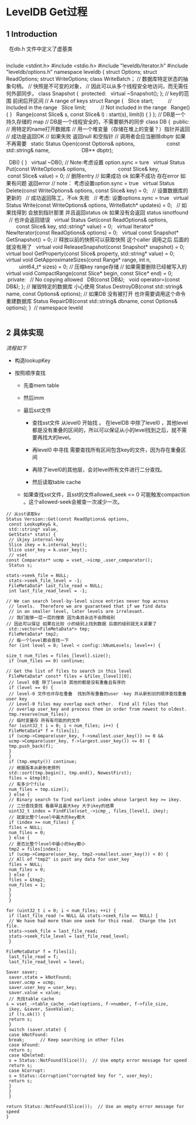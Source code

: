 # LevelDB Get过程

## 1 Introduction

  在db.h 文件中定义了虚基类

```
```
include <stdint.h>
#include <stdio.h>
#include "leveldb/iterator.h"
#include "leveldb/options.h"
namespace leveldb {
struct Options;
struct ReadOptions;
struct WriteOptions;
class WriteBatch；
// 数据库特定状态的抽象句柄。
// 快照是不可变的对象，
// 因此可以从多个线程安全地访问，而无需任何外部同步。
class Snapshot {
 protected:
  virtual ~Snapshot();
};
// key的范围 前闭后开区间
// A range of keys
struct Range {
  Slice start;          // Included in the range
  Slice limit;          // Not included in the range
  Range() { }
  Range(const Slice& s, const Slice& l) : start(s), limit(l) { }
};
// DB是一个持久存储的 map 
// DB是一个线程安全的，不需要额外的同步
class DB {
 public:
// 用特定的name打开数据库
// 用一个堆变量（存储在堆上的变量？）指针并返回
// 成功是返回OK
// 如果失败 返回null 和空指针 
// 调用者会应当删除dbptr 如果不再需要
  static Status Open(const Options& options,
                     const std::string& name,
                     DB** dbptr);

  DB() { }
  virtual ~DB();
// Note:考虑设置 option.sync = ture
  virtual Status Put(const WriteOptions& options,
                     const Slice& key,
                     const Slice& value) = 0;
// 删除entry 
// 如果成功 ok  如果不成功 存在error 如果有问题 返回error
// note： 考虑设置option.sync = true
  virtual Status Delete(const WriteOptions& options, const Slice& key) = 0;
  // 设置数据库的更新的
  // 成功返回陈工，不ok 失败 
  // 考虑: 设置options.sync = true
  virtual Status Write(const WriteOptions& options, WriteBatch* updates) = 0;
  // 如果找得到 会放到指针那里 并且返回status ok 如果没有会返回 status isnotfound
  // 也许会返回错误
  virtual Status Get(const ReadOptions& options,
                     const Slice& key, std::string* value) = 0;
  virtual Iterator* NewIterator(const ReadOptions& options) = 0;
  virtual const Snapshot* GetSnapshot() = 0;
// 释放以前的快照可以获取快照  这个caller 调用之后 后面的就没有用了
  virtual void ReleaseSnapshot(const Snapshot* snapshot) = 0;
  virtual bool GetProperty(const Slice& property, std::string* value) = 0;
  virtual void GetApproximateSizes(const Range* range, int n,
                                   uint64_t* sizes) = 0;
// 压缩key range存储
// 如果需要删除已经被写入的
  virtual void CompactRange(const Slice* begin, const Slice* end) = 0;
 private:
  // No copying allowed
  DB(const DB&);
  void operator=(const DB&);
};
// 摧毁特定的数据库    小心使用
Status DestroyDB(const std::string& name, const Options& options);
// 如果DB 没有被打开   也许需要调用这个命令  重建数据库
Status RepairDB(const std::string& dbname, const Options& options);
}  // namespace leveld
```
```

## 2 具体实现

*流程如下*

- 构造lookupKey 

- 按照顺序查找
  
  - 先查mem table
  
  - 然后imm
  
  - 最后sst文件
    
    - 查找sst文件 从level0 开始找 。 在levelDB 中除了level0 ，其他level都是没有重叠的区间的，所以可以保证从小的level找到之后，就不需要再找大的level。
    
    - 再level0 中寻找 需要查找所有区间包含key的文件，因为存在重叠区间
    
    - 再除了level0的其他层，会对level所有文件进行二分查找。
    
    - 然后读取table cache
  
  - 如果查找sst文件，且sst的文件allowed_seek <= 0 可能触发compaction 。这个allowed-seek会被查一次减少一次。

```
// 从sst读取kv
Status Version::Get(const ReadOptions& options,
 const LookupKey& k,
 std::string* value,
 GetStats* stats) {
 // ikjey internal-key
 Slice ikey = k.internal_key();
 Slice user_key = k.user_key();
 // vset 
const Comparator* ucmp = vset_->icmp_.user_comparator();
 Status s;

stats->seek_file = NULL;
 stats->seek_file_level = -1;
 FileMetaData* last_file_read = NULL;
 int last_file_read_level = -1;

// We can search level-by-level since entries never hop across
 // levels.  Therefore we are guaranteed that if we find data
 // in an smaller level, later levels are irrelevant.
 // 我们能够一层一层的搜索 因为条目永远不会跨级别 
// 因此可以保证 如果在比较 小的级别上找到数据 后面的级别就无关紧要了
 std::vector<FileMetaData*> tmp;
 FileMetaData* tmp2;
 // 每一个level都会查找一下
 for (int level = 0; level < config::kNumLevels; level++) {

size_t num_files = files_[level].size();
 if (num_files == 0) continue;

// Get the list of files to search in this level
 FileMetaData* const* files = &files_[level][0];
 // level 0查 除了level0 其他的都是没有重叠且有序的
 if (level == 0) {
 // level-0 文件也许存在重叠  找到所有重叠的user -key 并从新到旧的顺序查找重叠user key
 // Level-0 files may overlap each other.  Find all files that
 // overlap user_key and process them in order from newest to oldest.
 tmp.reserve(num_files);
 // 临时变量存 所有有可能的的文件
 for (uint32_t i = 0; i < num_files; i++) {
 FileMetaData* f = files[i];
 if (ucmp->Compare(user_key, f->smallest.user_key()) >= 0 &&
 ucmp->Compare(user_key, f->largest.user_key()) <= 0) {
 tmp.push_back(f);
 }
 }
 if (tmp.empty()) continue;
 // 根据版本从新到老排列
 std::sort(tmp.begin(), tmp.end(), NewestFirst);
 files = &tmp[0];
 // 有多少个file
 num_files = tmp.size();
 } else {
 // Binary search to find earliest index whose largest key >= ikey.
 // 二分查找查找 看最早且最大key 大于ikey的结果
 uint32_t index = FindFile(vset_->icmp_, files_[level], ikey);
 // 就是比整个level中最大的key都大
 if (index >= num_files) {
 files = NULL;
 num_files = 0;
 } else {
 // 是否比整个level中最小的key都小
 tmp2 = files[index];
 if (ucmp->Compare(user_key, tmp2->smallest.user_key()) < 0) {
 // All of "tmp2" is past any data for user_key
 files = NULL;
 num_files = 0;
 } else {
 files = &tmp2;
 num_files = 1;
 }
 }
 }

for (uint32_t i = 0; i < num_files; ++i) {
 if (last_file_read != NULL && stats->seek_file == NULL) {
 // We have had more than one seek for this read.  Charge the 1st file.
 stats->seek_file = last_file_read;
 stats->seek_file_level = last_file_read_level;
 }

FileMetaData* f = files[i];
 last_file_read = f;
 last_file_read_level = level;

Saver saver;
 saver.state = kNotFound;
 saver.ucmp = ucmp;
 saver.user_key = user_key;
 saver.value = value;
 // 先找table cache 
s = vset_->table_cache_->Get(options, f->number, f->file_size,
 ikey, &saver, SaveValue);
 if (!s.ok()) {
 return s;
 }
 switch (saver.state) {
 case kNotFound:
 break;      // Keep searching in other files
 case kFound:
 return s;
 case kDeleted:
 s = Status::NotFound(Slice());  // Use empty error message for speed
 return s;
 case kCorrupt:
 s = Status::Corruption("corrupted key for ", user_key);
 return s;
 }
 }
 }

return Status::NotFound(Slice());  // Use an empty error message for speed
}
```
